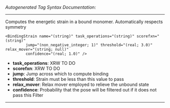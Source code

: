 _Autogenerated Tag Syntax Documentation:_

---
Computes the energetic strain in a bound monomer. Automatically respects symmetry

```
<BindingStrain name="(string)" task_operations="(string)" scorefxn="(string)"
         jump="(non_negative_integer; 1)" threshold="(real; 3.0)" relax_mover="(string; null)"
         confidence="(real; 1.0)" />
```

-   **task_operations**: XRW TO DO
-   **scorefxn**: XRW TO DO
-   **jump**: Jump across which to compute binding
-   **threshold**: Strain must be less than this value to pass
-   **relax_mover**: Relax mover employed to relieve the unbound state
-   **confidence**: Probability that the pose will be filtered out if it does not pass this Filter

---

